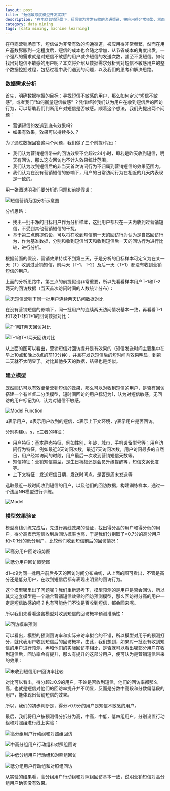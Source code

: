 ```yaml
---
layout: post
title: "短信敏感度模型开发实践"
description: "在电商营销场景下，短信做为非常有效的沟通渠道，被应用得非常频繁，然而在用户基数膨胀到一定程度后，短信的成本也会随之增加，从节省成本的角度出发，一个强烈的需求就是对短信不敏感的用户减少短信的发送次数，甚至不发短信"
category: data mining
tags: [data mining, machine learning]
---
```


在电商营销场景下，短信做为非常有效的沟通渠道，被应用得非常频繁，然而在用户基数膨胀到一定程度后，短信的成本也会随之增加，从节省成本的角度出发，一个强烈的需求就是对短信不敏感的用户减少短信的发送次数，甚至不发短信。如何找出对短信不敏感的用户呢？本文将介绍从数据需求分析到对短信不敏感用户的整个数据挖掘过程，包括过程中我们遇到的问题，以及我们的思考和解决思路。

### 数据需求分析

首先，明确数据挖掘的目标：寻找短信不敏感的用户，那么如何定义“短信不敏感”，或者我们“如何衡量短信敏感” ？凭借经验我们认为用户在收到短信后的回访行为，可以帮助我们判断用户对短信是否敏感。顺着这个想法，我们先提出两个问题：

* 营销短信的发送到底有效果吗?
* 如果有效果，效果可以持续多久？

为了通过数据回答这两个问题，我们做了三个前提/假设：

* 我们认为营销短信带来的回访效果不会超过24小时，即若是昨天收到短信，明天有回访，那么这次回访也不计入效果统计范围。
* 我们认为收到短信后的非当天首次访问行为不归属到营销短信的效果范围内。
* 我们认为在没有营销短信的影响下，用户的日常访问行为在相近的几天内表现是一致的。

用一张图说明我们要分析的问题和前提假设：

![短信营销范围分析示意图](https://raw.githubusercontent.com/Neway6655/neway6655.github.com/master/images/sms_sensitive_model/sms_analysis_figure.png)

分析思路：

* 找出一批干净的目标用户作为分析样本，这批用户都只在一天内收到过营销短信，不受到其他营销短信的干扰。
* 基于第三点前提假设，可以将在收到短信前一天的回访行为认为是自然回访行为，作为基准数据，分别和收到短信当天和收到短信后一天的回访行为进行比较，进行分析。

根据前面的假设，营销效果持续不到第三天，于是分析的目标样本可定义为在某一天（T）收到过营销短信，前两天（T-1，T-2）及后一天（T+1）都没有收到营销短信的用户。

上面的分析思路中，第三点的前提假设非常重要，所以先看看样本用户T-1和T-2两天的回访数据（当天首次访问时间的人数统计分布）：

![无短信营销下同一批用户连续两天访问数据对比](https://raw.githubusercontent.com/Neway6655/neway6655.github.com/master/images/sms_sensitive_model/sms_sensitive_analysis_1.png)

在没有营销短信的影响下，同一批用户的连续两天访问情况基本一致，再看看T-1和T及T-1和T+1的回访数据对比：

![T-1和T两天回访对比](https://raw.githubusercontent.com/Neway6655/neway6655.github.com/master/images/sms_sensitive_model/sms_sensitive_analysis_2.png)

![T-1和T+1两天回访对比](https://raw.githubusercontent.com/Neway6655/neway6655.github.com/master/images/sms_sensitive_model/sms_sensitive_analysis_3.png)

从上面的图可以看出，营销短信对回访提升是有效果的（短信发送时间主要集中在早上10点和晚上8点的前10分钟），并且在发送短信后的短时间内效果明显，到第二天就不太明显了。对比其他多天的数据，结果也是类似。

### 建立模型

既然回访可以有效衡量营销短信的效果，那么可以对收到短信的用户，是否有回访搭建一个有监督二分类模型，短时间回访的用户标记为1，认为对短信敏感，无回访的用户标记为0，认为对短信不敏感。

![Model Function](https://raw.githubusercontent.com/Neway6655/neway6655.github.com/master/images/sms_sensitive_model/model_function.png)



u表示用户，s表示用户收到的短信，c表示上下文环境，y表示用户是否回访。

分别构建u，s，c三者的特征：

* 用户特征：基本静态特征，例如性别，年龄，城市，手机设备型号等；用户访问行为特征，例如最近3天访问次数，最近7天访问次数，用户访问最多的自然日，用户经常访问的时段，用户最后一次收到营销短信天数等。
* 短信特征：营销短信类型，是生日祝福还是会员升级提醒等，短信文案长度等。
* 上下文特征：发送短信日期，发送时间点，是否是周末发送等

选取最近一段时间收到短信的用户，以及他们的回访数据，构建训练样本，通过一个浅层NN模型进行训练。

![Model](https://raw.githubusercontent.com/Neway6655/neway6655.github.com/master/images/sms_sensitive_model/nn_model.png)

### 模型效果验证

模型离线训练完成后，先进行离线效果的验证，找出得分高的用户和得分低的用户，得分高表示短信收到后回访概率也高，于是我们分别取了>0.7分的高分用户和<0.1分的低分用户，比较他们收到短信前后的回访情况：

![高分用户回访趋势图](https://raw.githubusercontent.com/Neway6655/neway6655.github.com/master/images/sms_sensitive_model/high_sensitive_visit.png)

![低分用户回访趋势图](https://raw.githubusercontent.com/Neway6655/neway6655.github.com/master/images/sms_sensitive_model/low_sensitive_visit.png)



d1~d9为同一批用户前后多天的回访时间分布曲线，从上面的图可看出，不管是高分还是低分用户，在收到短信后都有表现出明显的回访行为。

这个模型哪里出了问题呢？我们重新思考下，模型预测的是用户是否会回访，所以其实这套模型是一个融合营销短信效果的回访预测模型，那么回访得分高的用户一定是短信敏感的吗？也有可能他们不论是否收到短信，都会回来呢。

所以我们先看看这套模型对收到短信的回访概率预测准确性：

![回访概率预测](https://raw.githubusercontent.com/Neway6655/neway6655.github.com/master/images/sms_sensitive_model/revisit_predict.png)



可以看出，模型的预测回访率和实际来访率拟合的不错，所以模型对用于的预测打分，就代表用户收到短信后的回访概率，由此，我们想到，如果对一批没有收到短信的用户进行预测，再和他们的实际回访率相比，是否就可以看出哪部分用户在收到短信后，回访率会有提升，那么有提升的这部分用户，便可认为是营销短信带来的效果：

![未收到短信用户回访率比较](https://raw.githubusercontent.com/Neway6655/neway6655.github.com/master/images/sms_sensitive_model/non_sms_revisit.png)

对比可以看出，得分超过0.9的用户，不论是否收到短信，他们的回访率都那么高，也就是短信对他们的回访率提升并不明显，反而是分数中高段和分数偏低段的用户，能体现出营销短信的效果。

所以，我们的初步判断是，得分>0.9分的用户是短信不敏感的用户。

最后，我们将用户按预测得分拆分为高，中高，中低，低四组用户，分别设置行动组和对照组进行线上实验：

![高分组用户行动组和对照组回访](https://raw.githubusercontent.com/Neway6655/neway6655.github.com/master/images/sms_sensitive_model/high_users.png)

![中高分组用户行动组和对照组回访](https://raw.githubusercontent.com/Neway6655/neway6655.github.com/master/images/sms_sensitive_model/high_middle_users.png)

![中低分组用户行动组和对照组回访](https://raw.githubusercontent.com/Neway6655/neway6655.github.com/master/images/sms_sensitive_model/low_middle_users.png)

![低分组用户行动组和对照组回访](https://raw.githubusercontent.com/Neway6655/neway6655.github.com/master/images/sms_sensitive_model/low_users.png)

从实验的结果看，高分组用户行动组和对照组回访基本一致，说明营销短信对高分组用户确实没有效果。